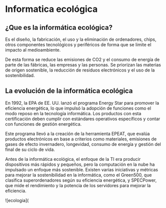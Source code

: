 # Informatica ecológica


## ¿Que es la informática ecológica?

Es el diseño, la fabricación, el uso y la eliminación de ordenadores, chips, otros componentes tecnológicos y periféricos de forma que se limite el impacto al medioambiente.

De esta forma se reduce las emisiones de CO2 y el consumo de energía de parte de las fábricas, las empresas y las personas. Se priorizan las materias de origen sostenible, la reducción de residuos electrónicos y el uso de la sostenibilidad.

## La evolución de la informática ecológica

En 1992, la EPA de EE. UU. lanzó el programa Energy Star para promover la eficiencia energética, lo que impulsó la adopción de funciones como el modo reposo en la tecnología informática. Los productos con esta certificación deben cumplir con estándares operativos específicos y contar con funciones de gestión energética.

Este programa llevó a la creación de la herramienta EPEAT, que evalúa productos electrónicos en base a criterios como materiales, emisiones de gases de efecto invernadero, longevidad, consumo de energía y gestión del final de su ciclo de vida.

Antes de la informática ecológica, el enfoque de la TI era producir dispositivos más rápidos y pequeños, pero la computación en la nube ha impulsado un enfoque más sostenible. Existen varias iniciativas y métricas para mejorar la sostenibilidad en la informática, como el Green500, que clasifica superordenadores según su eficiencia energética, y SPECPower, que mide el rendimiento y la potencia de los servidores para mejorar la eficiencia.

![ecologia](
